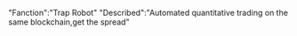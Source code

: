 "Fanction":"Trap Robot"
"Described":"Automated quantitative trading on the same blockchain,get the spread"
